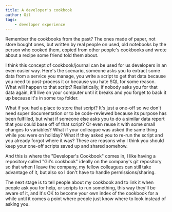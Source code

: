 ```yaml
---
title: A developer's cookbook
author: Gil
tags:
    - developer experience
---
```


Remember the cookbooks from the past? The ones made of paper, not store bought ones, but
written by real people on used, old notebooks by the person who cooked them, copied from
other people's cookbooks and wrote about a recipe some friend told them about.

I think this concept of cookbook/journal can be used for us developers in an even easier
way. Here's the scenario, someone asks you to extract some data from a service you
manage, you write a script to get that data because you need to post-process it or
because you hate SQL for some reason. What will happen to that script? Realistically, if
nobody asks you for that data again, it'll live on your computer until it breaks and you
forget to back it up because it's in some `tmp` folder.

What if you had a place to store that script? It's just a one-off so we don't need super
documentation or to be code-reviewed because its purpose has been fulfilled, but what if
someone else asks you to do a similar data report that you could base off of that
script? Or even reuse it with some small changes to variables? What if your colleague
was asked the same thing while you were on holiday? What if they asked you to re-run the
script and you already forgot where it was? These are reasons why I think you should
keep your one-off scripts saved up and shared somehow.

And this is where the "Developer's Cookbook" comes in, I like having a repository called
"Gil's cookbook" ideally on the company's git repository so that when I leave the
company, my fellow colleagues can still take advantage of it, but also so I don't have
to handle permissions/sharing.

The next stage is to tell people about my cookbook and to link it when people ask you
for help, or scripts to run something, this way they'll be aware of it, and it's OK to
become your own index of the cookbook for a while until it comes a point where people
just know where to look instead of asking you.
